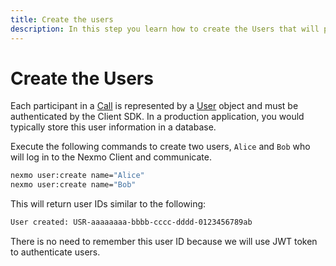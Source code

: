 ```yaml
---
title: Create the users
description: In this step you learn how to create the Users that will participate in the Call.
---
```


# Create the Users

Each participant in a [Call](/conversation/concepts/call) is represented by a [User](/conversation/concepts/user) object and must be authenticated by the Client SDK. In a production application, you would typically store this user information in a database.

Execute the following commands to create two users, `Alice` and `Bob` who will log in to the Nexmo Client and communicate.

```bash
nexmo user:create name="Alice"
nexmo user:create name="Bob"
```

This will return user IDs similar to the following:

```sh
User created: USR-aaaaaaaa-bbbb-cccc-dddd-0123456789ab
```

There is no need to remember this user ID because we will use JWT token to authenticate users. 